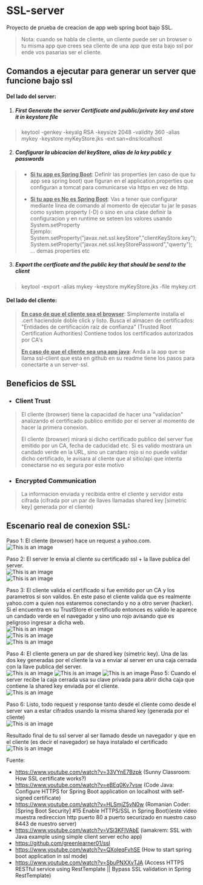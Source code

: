 # SSL-server

Proyecto de prueba de creacion de app web spring boot bajo SSL.

> Nota: cuando se habla de cliente, un cliente puede ser un browser o tu misma app que crees sea cliente de una app que esta bajo ssl por ende vos pasarias ser el cliente.

## Comandos a ejecutar para generar un server que funcione bajo ssl

#### Del lado del server:

1. ##### First Generate the server Certificate and public/private key and store it in keystore file

> keytool -genkey -keyalg RSA -keysize 2048 -validity 360 -alias mykey -keystore myKeyStore.jks -ext san=dns:localhost


2. ##### Configurar la ubicacion del keyStore, alias de la key public y passwords
> - <ins>**Si tu app es Spring Boot**</ins>: Definir las properties (en caso de que tu app sea spring boot) que figuran en el application.properties que configuran a tomcat para comunicarse via https en vez de http.
>
> 
> - <ins>**Si tu app es No es Spring Boot**</ins>: Vas a tener que configurar mediante linea de comando al momento de ejecutar tu jar le pasas como system property (-D) o sino en una clase definir
>   la configuracion y en runtime se seteen los valores usando System.setProperty  
>   Ejemplo:  
>   System.setProperty("javax.net.ssl.keyStore","clientKeyStore.key");  
>   System.setProperty("javax.net.ssl.keyStorePassword","qwerty");  
>   ... demas properties etc  

3. ##### Export the certficate and the public key that should be send to the client
> keytool -export -alias mykey -keystore myKeyStore.jks -file mykey.crt

#### Del lado del cliente:
> <ins>**En caso de que el cliente sea el browser**</ins>: Simplemente installa el .cert haciendole doble click y listo.
> Busca el almacen de certificados: "Entidades de certificación raíz de confianza"  (Trusted Root Certification Authorities) Contiene todos los certificados autorizados por CA's
> 
> <ins>**En caso de que el cliente sea una app java**</ins>:
> Anda a la app que se llama ssl-client que esta en github en su readme tiene los pasos para conectarte a un server-ssl.

## Beneficios de SSL
- ### Client Trust
> El cliente (browser) tiene la capacidad de hacer una "validacion" analizando el certificado publico emitido por el server al momento de hacer la primera conexion.
>
> El cliente (browser) mirará si dicho certificado publico del server fue emitido por un CA, fecha de caducidad etc. Si es valido mostrara un candado verde en la URL, sino un candaro rojo si no puede validar dicho certificado, le avisara al cliente que al sitio/api que intenta conectarse no es segura por este motivo
- ### Encrypted Communication
> La informacion enviada y recibida entre el cliente y servidor esta cifrada (cifrada por un par de llaves llamadas shared key [simetric key] generada por el cliente)


## Escenario real de conexion SSL:

Paso 1:
El cliente (browser) hace un request a yahoo.com.  
![This is an image](https://github.com/estebanbri/ssl-server/blob/master/Steps-SSL-Images/step1.png)

Paso 2:
El server le envia al cliente su certificado ssl + la llave publica del server.  
![This is an image](https://github.com/estebanbri/ssl-server/blob/master/Steps-SSL-Images/step2.1.png)  
![This is an image](https://github.com/estebanbri/ssl-server/blob/master/Steps-SSL-Images/step2.2.png)  

Paso 3:
El cliente valida el certificado si fue emitido por un CA y los parametros si son validos.
En este paso el cliente valida que es realmente yahoo.com a quien nos estaremos conectando y no a otro server (hacker).
Si el encuentra en su TrustStore el certificado entonces es valido le aparece un candado verde en el navegador y sino uno rojo avisando que es peligroso ingresar a dicha web.  
![This is an image](https://github.com/estebanbri/ssl-server/blob/master/Steps-SSL-Images/step3.1.png)  
![This is an image](https://github.com/estebanbri/ssl-server/blob/master/Steps-SSL-Images/step3.2.png)  
![This is an image](https://github.com/estebanbri/ssl-server/blob/master/Steps-SSL-Images/step3.3.png)    

Paso 4:
El cliente genera un par de shared key (simetric key). Una de las dos key generadas por el cliente
la va a enviar al server en una caja cerrada con la llave publica del server.  
![This is an image](https://github.com/estebanbri/ssl-server/blob/master/Steps-SSL-Images/step4.1.png)
![This is an image](https://github.com/estebanbri/ssl-server/blob/master/Steps-SSL-Images/step4.2.png)
![This is an image](https://github.com/estebanbri/ssl-server/blob/master/Steps-SSL-Images/step4.3.png)
Paso 5:
Cuando el server recibe la caja cerrada usa su clave privada para abrir dicha caja que contiene la shared key enviada por el cliente.  
![This is an image](https://github.com/estebanbri/ssl-server/blob/master/Steps-SSL-Images/step5.png)

Paso 6:
Listo, todo request y response tanto desde el cliente como desde el server van a estar cifrados usando la misma shared key (generada por el cliente)  
![This is an image](https://github.com/estebanbri/ssl-server/blob/master/Steps-SSL-Images/step6.1.png)


Resultado final de tu ssl server al ser llamado desde un navegador y que en el cliente (es decir el navegador) se haya instalado el certificado  
![This is an image](https://github.com/estebanbri/ssl-server/blob/master/Steps-SSL-Images/ssl-server-execution.png)

Fuente:
- https://www.youtube.com/watch?v=33VYnE7Bzpk (Sunny Classroom: How SSL certificate works?)
- https://www.youtube.com/watch?v=eBEq0Kv7vsw (Code Java: Configure HTTPS for Spring Boot application on localhost with self-signed certificate)
- https://www.youtube.com/watch?v=HLSmjZ5vN0w (Romanian Coder: [Spring Boot Security] #15 Enable HTTPS/SSL in Spring Boot)(este video muestra redireccion http puerto 80 a puerto securizado en nuestro caso 8443 de nuestro server)
- https://www.youtube.com/watch?v=VSi3KFlVAbE (iamakrem: SSL with Java example using simple client server echo app)
- https://github.com/greenlearner01/ssl
- https://www.youtube.com/watch?v=QXoleqFvhSE (How to start spring boot application in ssl mode)
- https://www.youtube.com/watch?v=SbuPNXXvTJA (Access HTTPS RESTful service using RestTemplate || Bypass SSL validation in Spring RestTemplate)
